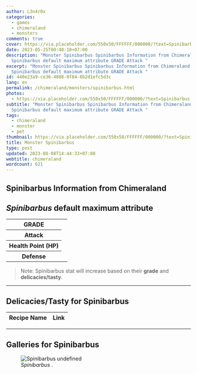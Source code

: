 ```yaml
---
author: L3n4r0x
categories:
  - games
  - chimeraland
  - monsters
comments: true
cover: https://via.placeholder.com/550x50/FFFFFF/000000/?text=Spinibarbus
date: 2023-05-25T00:40:10+07:00
description: "Monster Spinibarbus Spinibarbus Information from Chimeraland
  Spinibarbus default maximum attribute GRADE Attack "
excerpt: "Monster Spinibarbus Spinibarbus Information from Chimeraland
  Spinibarbus default maximum attribute GRADE Attack "
id: 440e23a9-ce36-4888-8f84-8b2d1efc5d3c
lang: en
permalink: /chimeraland/monsters/spinibarbus.html
photos:
  - https://via.placeholder.com/550x50/FFFFFF/000000/?text=Spinibarbus
subtitle: "Monster Spinibarbus Spinibarbus Information from Chimeraland
  Spinibarbus default maximum attribute GRADE Attack "
tags:
  - chimeraland
  - monster
  - pet
thumbnail: https://via.placeholder.com/550x50/FFFFFF/000000/?text=Spinibarbus
title: Monster Spinibarbus
type: post
updated: 2023-08-08T14:44:33+07:00
webtitle: chimeraland
wordcount: 621
---
```


<link
  rel="stylesheet"
  href="https://rawcdn.githack.com/dimaslanjaka/Web-Manajemen/870a349/css/bootstrap-5-3-0-alpha3-wrapper.css"
/>
<section id="bootstrap-wrapper">
  <div data-bs-theme="dark">
    <h2>Spinibarbus Information from Chimeraland</h2>
    <h2 id="attribute"><i>Spinibarbus</i> default maximum attribute</h2>
    <div class="row">
      <div class="col mb-2">
        <div class="card">
          <div class="card-body">
            <table>
              <tr>
                <th>GRADE</th>
                <td><br /></td>
              </tr>
              <tr>
                <th>Attack</th>
                <td></td>
              </tr>
              <tr>
                <th>Health Point (HP)</th>
                <td></td>
              </tr>
              <tr>
                <th>Defense</th>
                <td></td>
              </tr>
            </table>
          </div>
        </div>
      </div>
    </div>
    <blockquote class="bd-callout bd-callout-warning">
      Note: Spinibarbus stat will increase based on their <b>grade</b> and
      <b>delicacies/tasty</b>.
    </blockquote>
    <hr />
    <h2 id="delicacies">Delicacies/Tasty for Spinibarbus</h2>
    <div class="card">
      <div class="card-body">
        <div class="table-responsive">
          <table class="table table-striped">
            <thead>
              <tr>
                <th>Recipe Name</th>
                <th>Link</th>
              </tr>
            </thead>
            <tbody></tbody>
          </table>
        </div>
      </div>
    </div>
    <hr />
    <div id="gallery">
      <h2>Galleries for Spinibarbus</h2>
      <div class="row">
        <div class="col-lg-6 col-12">
          <figure>
            <img
              src="https://www.webmanajemen.com/undefined"
              alt="Spinibarbus undefined"
            />
            <figcaption style="word-wrap: break-word">
              <i>Spinibarbus</i> .
            </figcaption>
          </figure>
        </div>
      </div>
    </div>
  </div>
</section>